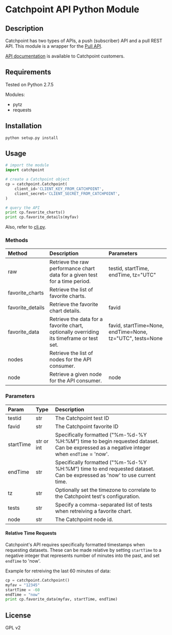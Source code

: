 # Catchpoint API Python Module

## Description
Catchpoint has two types of APIs, a push (subscriber) API and a pull REST API. This module is a wrapper for the [Pull API](https://support.catchpoint.com/hc/en-us/articles/208029743).

[API documentation](https://io.catchpoint.com/ui/Help) is available to Catchpoint customers.

## Requirements

Tested on Python 2.7.5

Modules: 
* pytz
* requests

## Installation

`python setup.py install`

## Usage

```python
# import the module
import catchpoint

# create a Catchpoint object
cp = catchpoint.Catchpoint(
    client_id='CLIENT_KEY_FROM_CATCHPOINT',
    client_secret='CLIENT_SECRET_FROM_CATCHPOINT',
)

# query the API
print cp.favorite_charts()
print cp.favorite_details(myfav)
```
Also, refer to [cli.py](cli.py).

### Methods

| Method  |  Description  | Parameters |
| :------ | :------------ | :--------- |
| raw     | Retrieve the raw performance chart data for a given test for a time period. | testid, startTime, endTime, tz="UTC" |
| favorite_charts | Retrieve the list of favorite charts. | |
| favorite_details | Retrieve the favorite chart details. | favid |
| favorite_data | Retrieve the data for a favorite chart, optionally overriding its timeframe or test set. | favid, startTime=None, endTime=None, tz="UTC", tests=None |
| nodes | Retrieve the list of nodes for the API consumer. | |
| node | Retrieve a given node for the API consumer. | node |

### Parameters

| Param | Type | Description |
| :---- | :--- | :---------- |
| testid | str | The Catchpoint test ID |
| favid | str | The Catchpoint favorite ID |
| startTime | str or int | Specifically formatted ("%m-%d-%Y %H:%M") time to begin requested dataset. Can be expressed as a negative integer when `endTime` = 'now'. |
| endTime | str | Specifically formatted ("%m-%d-%Y %H:%M") time to end requested dataset. Can be expressed as 'now' to use current time. |
| tz | str | Optionally set the timezone to correlate to the Catchpoint test's configuration. |
| tests | str | Specify a comma-separated list of tests when retreiving a favorite chart.
| node | str | The Catchpoint node id. |

#### Relative Time Requests
Catchpoint's API requires specifically formatted timestamps when requesting datasets. These can be made relative by setting `startTime` to a negative integer that represents number of minutes into the past, and set `endTime` to 'now'.

Example for retreiving the last 60 minutes of data:

```python
cp = catchpoint.Catchpoint()
myfav = "12345"
startTime = -60
endTime = "now"
print cp.favorite_data(myfav, startTime, endTime)
```
## License

GPL v2
